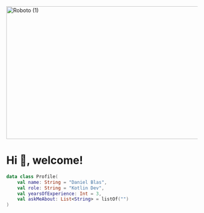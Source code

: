 <img width="1400" height="349" alt="Roboto (1)" src="https://github.com/user-attachments/assets/7c3ab6ea-b03b-47c5-9762-16d4d9ed3b57" />

<h1>Hi 🚀, welcome!</h1>

```kotlin
data class Profile(
    val name: String = "Daniel Blas",
    val role: String = "Kotlin Dev",
    val yearsOfExperience: Int = 3,
    val askMeAbout: List<String> = listOf("")
)
```
